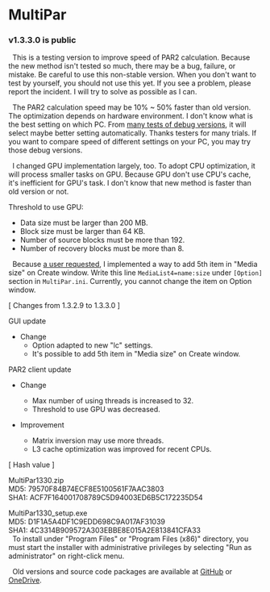 # MultiPar

### v1.3.3.0 is public

&nbsp; This is a testing version to improve speed of PAR2 calculation. 
Because the new method isn't tested so much, there may be a bug, failure, or mistake. 
Be careful to use this non-stable version. 
When you don't want to test by yourself, you should not use this yet. 
If you see a problem, please report the incident. 
I will try to solve as possible as I can.

&nbsp; The PAR2 calculation speed may be 10% ~ 50% faster than old version. 
The optimization depends on hardware environment. 
I don't know what is the best setting on which PC. 
From [many tests of debug versions](https://github.com/Yutaka-Sawada/MultiPar/issues/99), 
it will select maybe better setting automatically. 
Thanks testers for many trials. 
If you want to compare speed of different settings on your PC, you may try those debug versions.

&nbsp; I changed GPU implementation largely, too. 
To adopt CPU optimization, it will process smaller tasks on GPU. 
Because GPU don't use CPU's cache, it's inefficient for GPU's task. 
I don't know that new method is faster than old version or not.

Threshold to use GPU:
- Data size must be larger than 200 MB.
- Block size must be larger than 64 KB.
- Number of source blocks must be more than 192.
- Number of recovery blocks must be more than 8.

&nbsp; Because [a user requested](https://github.com/Yutaka-Sawada/MultiPar/issues/102), 
I implemented a way to add 5th item in "Media size" on Create window. 
Write this line `MediaList4=name:size` under `[Option]` section in `MultiPar.ini`. 
Currently, you cannot change the item on Option window.


[ Changes from 1.3.2.9 to 1.3.3.0 ]  

GUI update
- Change
  - Option adapted to new "lc" settings.
  - It's possible to add 5th item in "Media size" on Create window.

PAR2 client update
- Change
  - Max number of using threads is increased to 32.
  - Threshold to use GPU was decreased.

- Improvement
  - Matrix inversion may use more threads.
  - L3 cache optimization was improved for recent CPUs.


[ Hash value ]  

MultiPar1330.zip  
MD5: 79570F84B74ECF8E5100561F7AAC3803  
SHA1: ACF7F164001708789C5D94003ED6B5C172235D54  

MultiPar1330_setup.exe  
MD5: D1F1A5A4DF1C9EDD698C9A017AF31039  
SHA1: 4C3314B909572A303EBBE8E015A2E813841CFA33  
&nbsp; To install under "Program Files" or "Program Files (x86)" directory, 
you must start the installer with administrative privileges by selecting 
"Run as administrator" on right-click menu.

&nbsp; Old versions and source code packages are available at 
[GitHub](https://github.com/Yutaka-Sawada/MultiPar/releases) or 
[OneDrive](https://1drv.ms/u/s!AtGhNMUyvbWOaSo1n_R8awJ_hg0).
